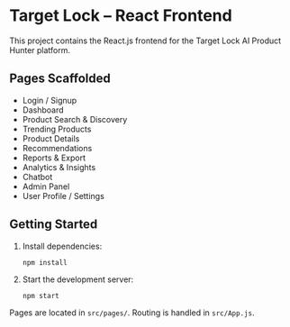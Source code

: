 # Target Lock – React Frontend

This project contains the React.js frontend for the Target Lock AI Product Hunter platform.

## Pages Scaffolded
- Login / Signup
- Dashboard
- Product Search & Discovery
- Trending Products
- Product Details
- Recommendations
- Reports & Export
- Analytics & Insights
- Chatbot
- Admin Panel
- User Profile / Settings

## Getting Started

1. Install dependencies:
   ```
   npm install
   ```
2. Start the development server:
   ```
   npm start
   ```

Pages are located in `src/pages/`. Routing is handled in `src/App.js`.
